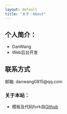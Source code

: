 ```yaml
---
layout: default
title: "关于：About"
---
```


## 个人简介：

* DanWang
* Web后台开发


## 联系方式

<p class="contact">
邮箱: danwang0815@qq.com
</p>

### 关于本站：

* 模板及代码fork自[Github](https://github.com/EZLippi/EZLippi.github.io)


